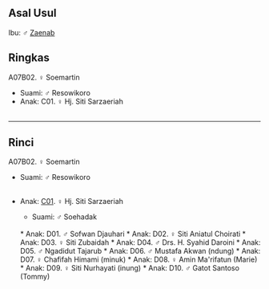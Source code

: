 ## Asal Usul

Ibu: ♂ [Zaenab][up] 

## Ringkas

A07B02. ♀ Soemartin
	<br/>

*	Suami: ♂ Resowikoro
	<br/> 
*	Anak: C01. ♀ Hj. Siti Sarzaeriah
	<br/><br/>

-- -- --

## Rinci

A07B02. ♀ Soemartin
	<br/>

*	Suami: ♂ Resowikoro
	<br/><br/>

*	Anak: [C01][A07B02C01]. ♀ Hj. Siti Sarzaeriah
	*	Suami: ♂ Soehadak
	<br/>
	*	Anak: D01. ♂ Sofwan Djauhari
	*	Anak: D02. ♀ Siti Aniatul Choirati 
	*	Anak: D03. ♀ Siti Zubaidah
	*	Anak: D04. ♂ Drs. H. Syahid Daroini 
	*	Anak: D05. ♂ Ngadidut Tajarub
	*	Anak: D06. ♂ Mustafa Akwan (ndung)
	*	Anak: D07. ♀ Chafifah Himami (minuk)
	*	Anak: D08. ♀ Amin Ma'rifatun (Marie)
	*	Anak: D09. ♀ Siti Nurhayati (inung)
	*	Anak: D10. ♂ Gatot Santoso (Tommy)
	<br/><br/>

[up]: https://github.com/epsi-rns/gitodipuro/blob/master/tree/A07.md

[A07B02C01]: https://github.com/epsi-rns/gitodipuro/blob/master/tree/A07/B02/C01.md
